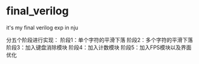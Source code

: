# final_verilog
it's my final verilog exp in nju

分五个阶段进行实现：
阶段1：单个字符的平滑下落
阶段2：多个字符的平滑下落
阶段3：加入键盘消除模块
阶段4：加入计数模块
阶段5：加入FPS模块以及界面优化